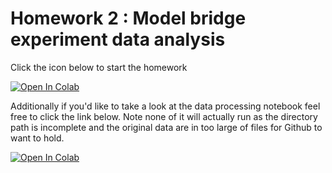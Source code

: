 # Homework 2 : Model bridge experiment data analysis

Click the icon below to start the homework 

[![Open In Colab](https://colab.research.google.com/assets/colab-badge.svg)](https://colab.research.google.com/github/UCB-CE170a/Fall2025/blob/main/Homeworks/Homework3/170a_Fall25_HW3.ipynb)

Additionally if you'd like to take a look at the data processing notebook feel free to click the link below. Note none of it will actually run as the directory path is incomplete and the original data are in too large of files for Github to want to hold. 

[![Open In Colab](https://colab.research.google.com/assets/colab-badge.svg)](https://colab.research.google.com/github/UCB-CE170a/Fall2024/blob/main/Homeworks/Homework2/dataProcessing.ipynb)
